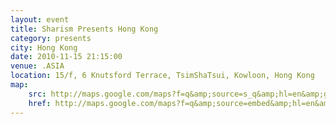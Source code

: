 ```yaml
---
layout: event
title: Sharism Presents Hong Kong
category: presents
city: Hong Kong
date: 2010-11-15 21:15:00
venue: .ASIA
location: 15/f, 6 Knutsford Terrace, TsimShaTsui, Kowloon, Hong Kong
map:
    src: http://maps.google.com/maps?f=q&amp;source=s_q&amp;hl=en&amp;geocode=&amp;q=15%2Ff,+6+Knutsford+Terrace,+TsimShaTsui&amp;aq=&amp;sll=1.300895,103.859894&amp;sspn=0.019328,0.012424&amp;vpsrc=0&amp;ie=UTF8&amp;hq=&amp;hnear=6+Knutsford+Terrace,+Hong+Kong&amp;t=m&amp;z=14&amp;ll=22.301296,114.173579&amp;output=embed
    href: http://maps.google.com/maps?f=q&amp;source=embed&amp;hl=en&amp;geocode=&amp;q=15%2Ff,+6+Knutsford+Terrace,+TsimShaTsui&amp;aq=&amp;sll=1.300895,103.859894&amp;sspn=0.019328,0.012424&amp;vpsrc=0&amp;ie=UTF8&amp;hq=&amp;hnear=6+Knutsford+Terrace,+Hong+Kong&amp;t=m&amp;z=14&amp;ll=22.301296,114.173579
---
```

